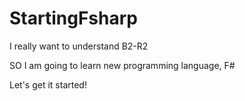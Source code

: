 # StartingFsharp

I really want to understand B2-R2

SO I am going to learn new programming language, F#

Let's get it started!

